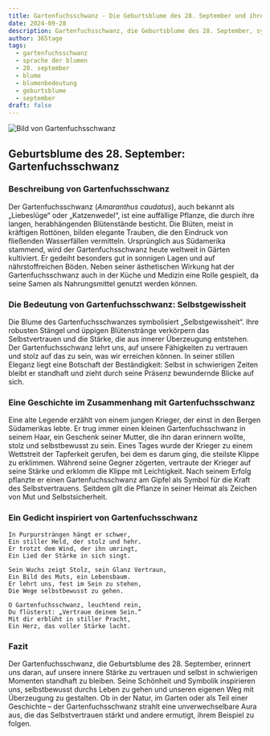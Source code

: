 ```yaml
---
title: Gartenfuchsschwanz - Die Geburtsblume des 28. September und ihre Bedeutung
date: 2024-09-28
description: Gartenfuchsschwanz, die Geburtsblume des 28. September, symbolisiert Selbstgewissheit. Erfahre mehr über ihre Geschichte, Bedeutung und Symbolik in der Sprache der Blumen.
author: 365tage
tags:
  - gartenfuchsschwanz
  - sprache der blumen
  - 28. september
  - blume
  - blumenbedeutung
  - geburtsblume
  - september
draft: false
---
```


![Bild von Gartenfuchsschwanz](https://cdn.pixabay.com/photo/2017/09/20/19/42/foxtail-2769772_1280.jpg#center)


## Geburtsblume des 28. September: Gartenfuchsschwanz

### Beschreibung von Gartenfuchsschwanz

Der Gartenfuchsschwanz (_Amaranthus caudatus_), auch bekannt als „Liebeslüge“ oder „Katzenwedel“, ist eine auffällige Pflanze, die durch ihre langen, herabhängenden Blütenstände besticht. Die Blüten, meist in kräftigen Rottönen, bilden elegante Trauben, die den Eindruck von fließenden Wasserfällen vermitteln. Ursprünglich aus Südamerika stammend, wird der Gartenfuchsschwanz heute weltweit in Gärten kultiviert. Er gedeiht besonders gut in sonnigen Lagen und auf nährstoffreichen Böden. Neben seiner ästhetischen Wirkung hat der Gartenfuchsschwanz auch in der Küche und Medizin eine Rolle gespielt, da seine Samen als Nahrungsmittel genutzt werden können.

### Die Bedeutung von Gartenfuchsschwanz: Selbstgewissheit

Die Blume des Gartenfuchsschwanzes symbolisiert „Selbstgewissheit“. Ihre robusten Stängel und üppigen Blütenstränge verkörpern das Selbstvertrauen und die Stärke, die aus innerer Überzeugung entstehen. Der Gartenfuchsschwanz lehrt uns, auf unsere Fähigkeiten zu vertrauen und stolz auf das zu sein, was wir erreichen können. In seiner stillen Eleganz liegt eine Botschaft der Beständigkeit: Selbst in schwierigen Zeiten bleibt er standhaft und zieht durch seine Präsenz bewundernde Blicke auf sich.

### Eine Geschichte im Zusammenhang mit Gartenfuchsschwanz

Eine alte Legende erzählt von einem jungen Krieger, der einst in den Bergen Südamerikas lebte. Er trug immer einen kleinen Gartenfuchsschwanz in seinem Haar, ein Geschenk seiner Mutter, die ihn daran erinnern wollte, stolz und selbstbewusst zu sein. Eines Tages wurde der Krieger zu einem Wettstreit der Tapferkeit gerufen, bei dem es darum ging, die steilste Klippe zu erklimmen. Während seine Gegner zögerten, vertraute der Krieger auf seine Stärke und erklomm die Klippe mit Leichtigkeit. Nach seinem Erfolg pflanzte er einen Gartenfuchsschwanz am Gipfel als Symbol für die Kraft des Selbstvertrauens. Seitdem gilt die Pflanze in seiner Heimat als Zeichen von Mut und Selbstsicherheit.

### Ein Gedicht inspiriert von Gartenfuchsschwanz

```
In Purpursträngen hängt er schwer,  
Ein stiller Held, der stolz und hehr.  
Er trotzt dem Wind, der ihn umringt,  
Ein Lied der Stärke in sich singt.  

Sein Wuchs zeigt Stolz, sein Glanz Vertraun,  
Ein Bild des Muts, ein Lebensbaum.  
Er lehrt uns, fest im Sein zu stehen,  
Die Wege selbstbewusst zu gehen.  

O Gartenfuchsschwanz, leuchtend rein,  
Du flüsterst: „Vertraue deinem Sein.“  
Mit dir erblüht in stiller Pracht,  
Ein Herz, das voller Stärke lacht.  
```

### Fazit

Der Gartenfuchsschwanz, die Geburtsblume des 28. September, erinnert uns daran, auf unsere innere Stärke zu vertrauen und selbst in schwierigen Momenten standhaft zu bleiben. Seine Schönheit und Symbolik inspirieren uns, selbstbewusst durchs Leben zu gehen und unseren eigenen Weg mit Überzeugung zu gestalten. Ob in der Natur, im Garten oder als Teil einer Geschichte – der Gartenfuchsschwanz strahlt eine unverwechselbare Aura aus, die das Selbstvertrauen stärkt und andere ermutigt, ihrem Beispiel zu folgen.